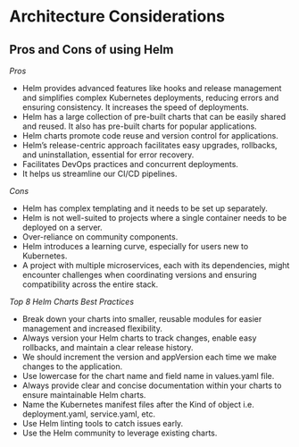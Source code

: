 # Architecture Considerations

## Pros and Cons of using Helm
*Pros*

* Helm provides advanced features like hooks and release management and simplifies complex Kubernetes deployments, reducing errors and ensuring consistency. It increases the speed of deployments.
* Helm has a large collection of pre-built charts that can be easily shared and reused. It also has pre-built charts for popular applications.
* Helm charts promote code reuse and version control for applications.
* Helm’s release-centric approach facilitates easy upgrades, rollbacks, and uninstallation, essential for error recovery.
* Facilitates DevOps practices and concurrent deployments.
* It helps us streamline our CI/CD pipelines.

*Cons*

* Helm has complex templating and it needs to be set up separately.
* Helm is not well-suited to projects where a single container needs to be deployed on a server.
* Over-reliance on community components.
* Helm introduces a learning curve, especially for users new to Kubernetes.
* A project with multiple microservices, each with its dependencies, might encounter challenges when coordinating versions and ensuring compatibility across the entire stack.

*Top 8 Helm Charts Best Practices*

* Break down your charts into smaller, reusable modules for easier management and increased flexibility.
* Always version your Helm charts to track changes, enable easy rollbacks, and maintain a clear release history.
* We should increment the version and appVersion each time we make changes to the application.
* Use lowercase for the chart name and field name in values.yaml file.
* Always provide clear and concise documentation within your charts to ensure maintainable Helm charts.
* Name the Kubernetes manifest files after the Kind of object i.e. deployment.yaml, service.yaml, etc.
* Use Helm linting tools to catch issues early.
* Use the Helm community to leverage existing charts. 
